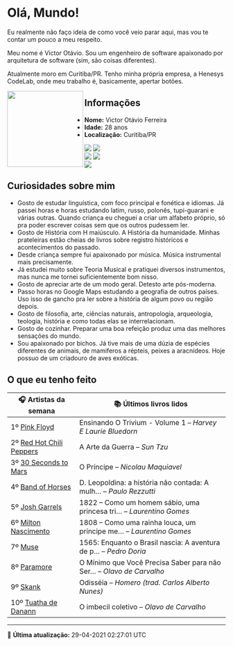 # Olá, Mundo!

Eu realmente não faço ideia de como você veio parar aqui, mas vou te contar um pouco a meu respeito.

Meu nome é Victor Otávio. Sou um engenheiro de software apaixonado por arquitetura de software (sim, são coisas diferentes).

Atualmente moro em Curitiba/PR. Tenho minha própria empresa, a Henesys CodeLab, onde meu trabalho é, basicamente, apertar botões.

<img align="left" src="https://github.com/vctrtvfrrr/vctrtvfrrr/raw/master/octocat.png" alt="" width="175" />

## Informações

- **Nome:** Victor Otávio Ferreira
- **Idade:** 28 anos
- **Localização:** Curitiba/PR

[![](https://img.shields.io/badge/LinkedIn-victorotavio-blue)](https://www.linkedin.com/in/victorotavio/) [![](https://img.shields.io/badge/Twitter-@vctrtvfrrr-blue)](https://twitter.com/vctrtvfrrr)  
[![](https://img.shields.io/badge/GitHub-vctrtvfrrr-24292e)](https://github.com/vctrtvfrrr) [![](https://img.shields.io/badge/GitLab-vctrtvfrrr-ec5d16)](https://gitlab.com/vctrtvfrrr)  
[![](https://img.shields.io/badge/Email-victor@otavioferreira.com.br-red)](mailto:victor@otavioferreira.com.br)  

## Curiosidades sobre mim

-   Gosto de estudar linguística, com foco principal e fonética e idiomas. Já passei horas e horas estudando latim, russo, polonês, tupi-guarani e várias outras. Quando criança eu cheguei a criar um alfabeto próprio, só pra poder escrever coisas sem que os outros pudessem ler.
-   Gosto de História com H maiúsculo. A História da humanidade. Minhas prateleiras estão cheias de livros sobre registro históricos e acontecimentos do passado.
-   Desde criança sempre fui apaixonado por música. Música instrumental mais precisamente.
-   Já estudei muito sobre Teoria Musical e pratiquei diversos instrumentos, mas nunca me tornei suficientemente bom nisso.
-   Gosto de apreciar arte de um modo geral. Detesto arte pós-moderna.
-   Passo horas no Google Maps estudando a geografia de outros países. Uso isso de gancho pra ler sobre a história de algum povo ou região depois.
-   Gosto de filosofia, arte, ciências naturais, antropologia, arqueologia, teologia, história e como todas elas se interrelacionam.
-   Gosto de cozinhar. Preparar uma boa refeição produz uma das melhores sensações do mundo.
-   Sou apaixonado por bichos. Já tive mais de uma dúzia de espécies diferentes de animais, de mamiferos a répteis, peixes a aracnídeos. Hoje possuo de um criadouro de aves exóticas.


## O que eu tenho feito

|                            🎧 Artistas da semana                            |                      📚 Últimos livros lidos                      |
|-----------------------------------------------------------------------------|-------------------------------------------------------------------|
| 1º [Pink Floyd](https://www.last.fm/music/Pink+Floyd)                       | Ensinando O Trivium - Volume 1	–	_Harvey E Laurie Bluedorn_         |
| 2º [Red Hot Chili Peppers](https://www.last.fm/music/Red+Hot+Chili+Peppers) | A Arte da Guerra	–	_Sun Tzu_                                        |
| 3º [30 Seconds to Mars](https://www.last.fm/music/30+Seconds+to+Mars)       | O Príncipe	–	_Nicolau Maquiavel_                                    |
| 4º [Band of Horses](https://www.last.fm/music/Band+of+Horses)               | D. Leopoldina: a história não contada: A mulh…	–	_Paulo Rezzutti_   |
| 5º [Josh Garrels](https://www.last.fm/music/Josh+Garrels)                   | 1822 – Como um homem sábio, uma princesa tri…	–	_Laurentino Gomes_  |
| 6º [Milton Nascimento](https://www.last.fm/music/Milton+Nascimento)         | 1808 – Como uma rainha louca, um príncipe me…	–	_Laurentino Gomes_  |
| 7º [Muse](https://www.last.fm/music/Muse)                                   | 1565: Enquanto o Brasil nascia: A aventura de p…	–	_Pedro Doria_    |
| 8º [Paramore](https://www.last.fm/music/Paramore)                           | O Mínimo que Você Precisa Saber para não Ser…	–	_Olavo de Carvalho_ |
| 9º [Skank](https://www.last.fm/music/Skank)                                 | Odisséia	–	_Homero (trad. Carlos Alberto Nunes)_                    |
| 10º [Tuatha de Danann](https://www.last.fm/music/Tuatha+de+Danann)          | O imbecil coletivo	–	_Olavo de Carvalho_                            |


---

🚀 **Última atualização:** 29-04-2021 02:27:01 UTC